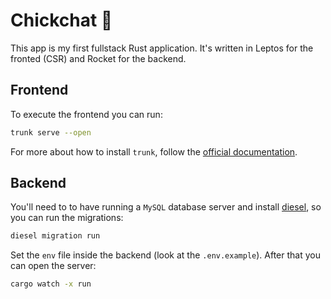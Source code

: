 # Chickchat 🐣

This app is my first fullstack Rust application. It's written in Leptos for the fronted (CSR) and Rocket for the backend.

## Frontend

To execute the frontend you can run:

```bash
trunk serve --open
```

For more about how to install `trunk`, follow the [official documentation](https://book.leptos.dev/getting_started/index.html#hello-world-getting-set-up-for-leptos-csr-development).

## Backend

You'll need to to have running a `MySQL` database server and install [diesel](https://diesel.rs/guides/getting-started#installing-diesel-cli), so you can run the migrations:

```bash
diesel migration run
```

Set the `env` file inside the backend (look at the `.env.example`). After that you can open the server:

```bash
cargo watch -x run
```